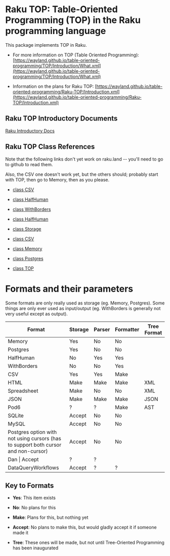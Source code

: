 Raku TOP: Table-Oriented Programming (TOP) in the Raku programming language
===========================================================================

This package implements TOP in Raku. 

  * For more information on TOP (Table Oriented Programming): [https://wayland.github.io/table-oriented-programming/TOP/Introduction/What.xml](https://wayland.github.io/table-oriented-programming/TOP/Introduction/What.xml)

  * Information on the plans for Raku TOP: [https://wayland.github.io/table-oriented-programming/Raku-TOP/Introduction.xml](https://wayland.github.io/table-oriented-programming/Raku-TOP/Introduction.xml)

Raku TOP Introductory Documents
-------------------------------

[Raku Introductory Docs](https://wayland.github.io/table-oriented-programming/Raku-TOP/Introduction.xml)

Raku TOP Class References
-------------------------

Note that the following links don't yet work on raku.land -- you'll need to go to github to read them. 

Also, the CSV one doesn't work yet, but the others should; probably start with TOP, then go to Memory, then as you please. 

  * [class CSV](docs/Markdown/Class/CSV.md)

  * [class HalfHuman](docs/Markdown/Class/HalfHuman.md)

  * [class WithBorders](docs/Markdown/Class/WithBorders.md)

  * [class HalfHuman](docs/Markdown/Class/HalfHuman.md)

  * [class Storage](docs/Markdown/Class/Storage.md)

  * [class CSV](docs/Markdown/Class/CSV.md)

  * [class Memory](docs/Markdown/Class/Memory.md)

  * [class Postgres](docs/Markdown/Class/Postgres.md)

  * [class TOP](docs/Markdown/Class/TOP.md)

Formats and their parameters
============================

Some formats are only really used as storage (eg. Memory, Postgres). Some things are only ever used as input/output (eg. WithBorders is generally not very useful except as output).

<table class="pod-table">
<thead><tr>
<th>Format</th> <th>Storage</th> <th>Parser</th> <th>Formatter</th> <th>Tree Format</th>
</tr></thead>
<tbody>
<tr> <td>Memory</td> <td>Yes</td> <td>No</td> <td>No</td> <td></td> </tr> <tr> <td>Postgres</td> <td>Yes</td> <td>No</td> <td>No</td> <td></td> </tr> <tr> <td>HalfHuman</td> <td>No</td> <td>Yes</td> <td>Yes</td> <td></td> </tr> <tr> <td>WithBorders</td> <td>No</td> <td>No</td> <td>Yes</td> <td></td> </tr> <tr> <td>CSV</td> <td>Yes</td> <td>Yes</td> <td>Make</td> <td></td> </tr> <tr> <td>HTML</td> <td>Make</td> <td>Make</td> <td>Make</td> <td>XML</td> </tr> <tr> <td>Spreadsheet</td> <td>Make</td> <td>No</td> <td>No</td> <td>XML</td> </tr> <tr> <td>JSON</td> <td>Make</td> <td>Make</td> <td>Make</td> <td>JSON</td> </tr> <tr> <td>Pod6</td> <td>?</td> <td>?</td> <td>Make</td> <td>AST</td> </tr> <tr> <td>SQLite</td> <td>Accept</td> <td>No</td> <td>No</td> <td></td> </tr> <tr> <td>MySQL</td> <td>Accept</td> <td>No</td> <td>No</td> <td></td> </tr> <tr> <td>Postgres option with not using cursors (has to support both cursor and non-cursor)</td> <td>Accept</td> <td>No</td> <td>No</td> <td></td> </tr> <tr> <td>Dan | Accept</td> <td>?</td> <td>?</td> <td></td> <td></td> </tr> <tr> <td>DataQueryWorkflows</td> <td>Accept</td> <td>?</td> <td>?</td> <td></td> </tr>
</tbody>
</table>

Key to Formats
--------------

  * **Yes**: This item exists

  * **No**: No plans for this

  * **Make**: Plans for this, but nothing yet

  * **Accept**: No plans to make this, but would gladly accept it if someone made it

  * **Tree**: These ones will be made, but not until Tree-Oriented Programming has been inaugurated

